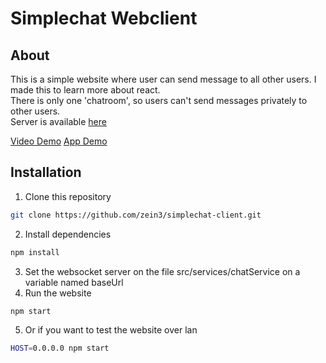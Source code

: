 # Simplechat Webclient
## About
This is a simple website where user can send message to all other users. I made this to learn more about react.  
There is only one 'chatroom', so users can't send messages privately to other users.  
Server is available [here](https://github.com/zein3/simplechat-server)  
  
[Video Demo](https://raw.githubusercontent.com/zein3/simplechat-client/main/demo/simplechat.mp4)
[App Demo](https://glacial-chamber-87569.herokuapp.com/)
  

## Installation
1. Clone this repository
```bash
git clone https://github.com/zein3/simplechat-client.git
```
2. Install dependencies
```bash
npm install
```
3. Set the websocket server on the file src/services/chatService on a variable named baseUrl  
4. Run the website
```bash
npm start
```
5. Or if you want to test the website over lan
```bash
HOST=0.0.0.0 npm start
```

